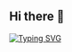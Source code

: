 ## Hi there 👋
[![Typing SVG](https://readme-typing-svg.demolab.com?size=35&duration=2000&pause=700&color=3d76bb&center=true&vCenter=true&width=700&lines=Hi+there+👋;I+am+Orkhan)](https://git.io/typing-svg)


